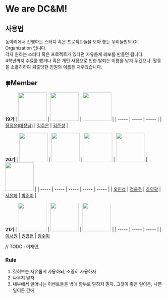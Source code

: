 # We are DC&M!

## 사용법
동아리에서 진행하는 스터디 혹은 프로젝트들을 모아 놓는 우리들만의 Git Organization 입니다.<br>
각자 원하는 스터디 혹은 프로젝트가 있다면 자유롭게 레포를 만들면 됩니다.<br>
4학년까지 수료를 했거나 혹은 개인 사정으로 인한 탈퇴는 이름을 남겨 두겠으나, 활동을 소홀히하여 퇴출당한 인원의 이름은 지우겠습니다.<br>

## :four_leaf_clover:Member
**19기**
| <a href="https://github.com/jeinie"><img src="https://avatars.githubusercontent.com/u/68533847?v=4" width="90" height="90"></a> | <a href="https://github.com/jueun0725"><img src="https://avatars.githubusercontent.com/u/82727761?v=4" width="90" height="90"></a> | <a href="https://github.com/newJunsung"><img src="https://avatars.githubusercontent.com/u/107932188?v=4" width="90" height="90"></a> |
| ----- | ----- | ----- |
| [장정윤(대장님)](https://github.com/jeinie) | [김주은](https://github.com/jueun0725) | [김준성](https://github.com/newJunsung) |

**20기**
| <a href="https://github.com/ois0886"><img src="https://avatars.githubusercontent.com/u/58154638?v=4" width="90" height="90"></a> | <a href="https://github.com/YJMINT"><img src="https://avatars.githubusercontent.com/u/105741144?v=4" width="90" height="90"></a> | <a href="https://github.com/S-DPR"><img src="https://avatars.githubusercontent.com/u/108619579?v=4" width="90" height="90"></a> | <a href="https://github.com/YoonhyeSuh"><img src="https://avatars.githubusercontent.com/u/106311524?v=4" width="90" height="90"></a> | <a href="https://github.com/juniii99"><img src="https://avatars.githubusercontent.com/u/112378363?v=4" width="90" height="90"></a> | 
| ----- | ----- | ----- | ----- | ----- | 
| [오인성](https://github.com/ois0886) | [정윤주](https://github.com/YJMINT) | [추영광](https://github.com/S-DPR) | [서윤혜](https://github.com/YoonhyeSuh) | [박준이](https://github.com/juniii99) | 

**21기**
| <a href="https://github.com/isnonyou"><img src="https://avatars.githubusercontent.com/u/109057475?v=4" width="90" height="90"></a> | <a href="https://github.com/krevlin"><img src="https://avatars.githubusercontent.com/u/109061978?v=4" width="90" height="90"></a> | <a href="https://github.com/sumi-03"><img src="https://avatars.githubusercontent.com/u/100473912?v=4" width="90" height="90"></a> |
| ----- | ----- | ----- |
| [이서원](https://github.com/isnonyou) | [권영현](https://github.com/krevlin) | [임수미](https://github.com/sumi-03)

// TODO : 이재민, 

### Rule
1. 깃허브는 자유롭게 사용하되, 소중히 사용하자
2. 싸우지 말자.
3. 내부에서 일어나는 이벤트들을 밖에 함부로 말하지 말자. 그것이 좋은 일이든, 나쁜 일이든 간에
